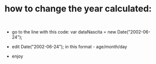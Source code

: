 
<h1> <br>how to change the year calculated: </h1></br>

- go to the line with this code: var dataNascita = new Date("2002-06-24");

- edit Date("2002-06-24"); in this format - age/month/day

- enjoy 
